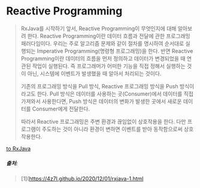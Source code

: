 # Reactive Programming


> RxJava를 시작하기 앞서, Reactive Programming이 무엇인지에 대해 알아보려 한다.
> Reactive Programming이란 데이터 흐름과 전달에 관한 프로그래밍 패러다임이다.
> 우리는 주로 알고리즘 문제와 같이 절차를 명시하여 순서대로 실행되는 Imperative Programming(명령형 프로그래밍)을 한다.
> 반면 Reactive Programming이란 데이터의 흐름을 먼저 정의하고 데이터가 변경되었을 때 연관된 작업이 실행된다.
> 즉 프로그래머가 어떠한 기능을 직접 정해서 실행하는 것이 아닌, 시스템에 이벤트가 발생했을 때 알아서 처리되는 것이다.
> 
> 기존의 프로그래밍 방식을 Pull 방식, Reactive 프로그래밍 방식을 Push 방식이라고도 한다.
> Pull 방식은 데이터를 사용하는 곳(Consumer)에서 데이터를 직접 가져와서 사용한다면,
> Push 방식은 데이터의 변화가 발생한 곳에서 새로운 데이터를 Consumer에게 전달한다.
> 
> 따라서 Reactive 프로그래밍은 주변 환경과 끊임없이 상호작용을 한다. 다만 프로그램이 주도하는 것이 아니라 환경이 변하면 이벤트를 받아 동작함으로써 상호작용한다.

[to RxJava]()

##### 출처: 
> [1](https://4z7l.github.io/2020/12/01/rxjava-1.html
